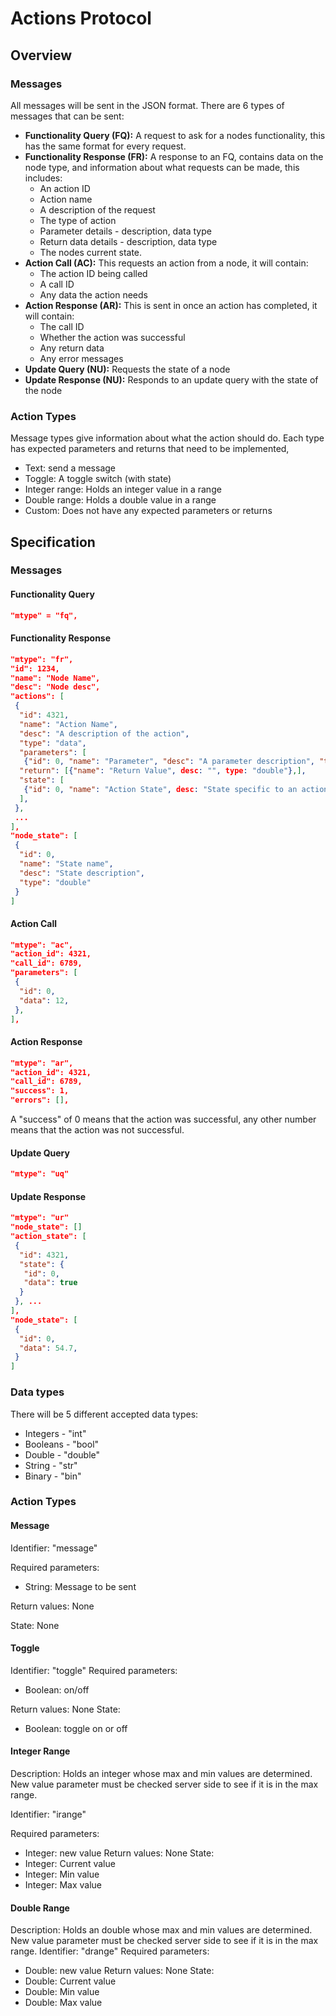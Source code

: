 # Actions Protocol

## Overview

### Messages

All messages will be sent in the JSON format.
There are 6 types of messages that can be sent:

- **Functionality Query (FQ):** A request to ask for a nodes functionality,
this has the same format for every request.
- **Functionality Response (FR):**
A response to an FQ, contains data on the node type,
and information about what requests can be made, this includes:
  - An action ID
  - Action name
  - A description of the request
  - The type of action
  - Parameter details - description, data type
  - Return data details - description, data type
  - The nodes current state.
- **Action Call (AC):** This requests an action from a node, it will contain:
  - The action ID being called
  - A call ID
  - Any data the action needs
- **Action Response (AR):**
This is sent in once an action has completed, it will contain:
  - The call ID
  - Whether the action was successful
  - Any return data
  - Any error messages
- **Update Query (NU):** Requests the state of a node
- **Update Response (NU):** Responds to an update query with the state of the node

### Action Types

Message types give information about what the action should do.
Each type has expected parameters and returns that need to be implemented,

- Text: send a message
- Toggle: A toggle switch (with state)
- Integer range: Holds an integer value in a range
- Double range: Holds a double value in a range
- Custom: Does not have any expected parameters or returns

## Specification

### Messages

#### Functionality Query

```json
"mtype" = "fq",
```

#### Functionality Response

```JSON
"mtype": "fr",
"id": 1234,
"name": "Node Name",
"desc": "Node desc",
"actions": [
 {
  "id": 4321,
  "name": "Action Name",
  "desc": "A description of the action",
  "type": "data",
  "parameters": [
   {"id": 0, "name": "Parameter", "desc": "A parameter description", "type": "bool"},],
  "return": [{"name": "Return Value", desc: "", type: "double"},],
  "state": [
   {"id": 0, "name": "Action State", desc: "State specific to an action", type: true},
  ],
 },
 ...
],
"node_state": [
 {
  "id": 0,
  "name": "State name",
  "desc": "State description",
  "type": "double"
 }
]
```

#### Action Call

```JSON
"mtype": "ac",
"action_id": 4321,
"call_id": 6789,
"parameters": [
 {
  "id": 0,
  "data": 12,
 },
],
```

#### Action Response

```JSON
"mtype": "ar",
"action_id": 4321,
"call_id": 6789,
"success": 1,
"errors": [],
```

A "success" of 0 means that the action was successful,
any other number means that the action was not successful.

#### Update Query

```JSON
"mtype": "uq"
```

#### Update Response

```JSON
"mtype": "ur"
"node_state": []
"action_state": [
 {
  "id": 4321,
  "state": {
   "id": 0,
   "data": true
  }
 }, ...
],
"node_state": [
 {
  "id": 0,
  "data": 54.7,
 }
]
```

### Data types

There will be 5 different accepted data types:

- Integers - "int"
- Booleans - "bool"
- Double - "double"
- String - "str"
- Binary - "bin"

### Action Types

#### Message

Identifier: "message"

Required parameters:

- String: Message to be sent

Return values: None

State: None

#### Toggle

Identifier: "toggle"
Required parameters:

- Boolean: on/off

Return values: None
State:

- Boolean: toggle on or off

#### Integer Range

Description: Holds an integer whose max and min values are determined.
New value parameter must be checked server side to see if it is in the max range.

Identifier: "irange"

Required parameters:

- Integer: new value
Return values: None
State:
- Integer: Current value
- Integer: Min value
- Integer: Max value

#### Double Range

Description: Holds an double whose max and min values are determined.
New value parameter must be checked server side to see if it is in the max range.
Identifier: "drange"
Required parameters:

- Double: new value
Return values: None
State:
- Double: Current value
- Double: Min value
- Double: Max value
